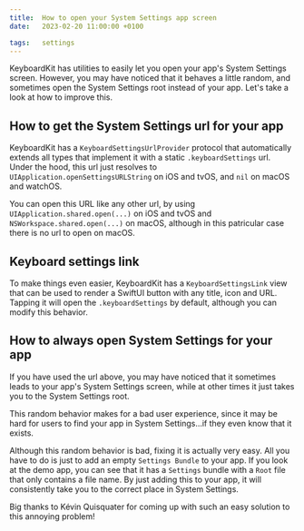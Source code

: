 ```yaml
---
title:  How to open your System Settings app screen
date:   2023-02-20 11:00:00 +0100

tags:   settings
---
```


KeyboardKit has utilities to easily let you open your app's System Settings screen. However, you may have noticed that it behaves a little random, and sometimes open the System Settings root instead of your app. Let's take a look at how to improve this.


## How to get the System Settings url for your app

KeyboardKit has a `KeyboardSettingsUrlProvider` protocol that automatically extends all types that implement it with a static `.keyboardSettings` url. Under the hood, this url just resolves to `UIApplication.openSettingsURLString` on iOS and tvOS, and `nil` on macOS and watchOS. 

You can open this URL like any other url, by using `UIApplication.shared.open(...)` on iOS and tvOS and `NSWorkspace.shared.open(...)` on macOS, although in this patricular case there is no url to open on macOS.


## Keyboard settings link

To make things even easier, KeyboardKit has a `KeyboardSettingsLink` view that can be used to render a SwiftUI button with any title, icon and URL. Tapping it will open the `.keyboardSettings` by default, although you can modify this behavior.


## How to always open System Settings for your app

If you have used the url above, you may have noticed that it sometimes leads to your app's System Settings screen, while at other times it just takes you to the System Settings root.

This random behavior makes for a bad user experience, since it may be hard for users to find your app in System Settings...if they even know that it exists.

Although this random behavior is bad, fixing it is actually very easy. All you have to do is just to add an empty `Settings Bundle` to your app. If you look at the demo app, you can see that it has a `Settings` bundle with a `Root` file that only contains a file name. By just adding this to your app, it will consistently take you to the correct place in System Settings.

Big thanks to Kévin Quisquater for coming up with such an easy solution to this annoying problem!